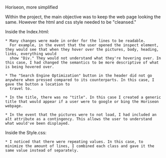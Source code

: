 Horiseon, more simplified

Within the project, the main objective was to keep the web page looking the same. However the html and css style needed to be "cleansed."

Inside the Index.html:

    * Many changes were made in order for the lines to be readable.
      For example, in the event that the user opened the inspect element, they would see that when they hover over the pictures, body, heading, links, everything would
      show "Div." They would not understand what they're hovering over. In this case, I had changed the semantics to be more descriptive of what is being hovered over.

    * The "Search Engine Optimization" button in the header did not go anywhere when pressed compared to its counterparts. In this case, I gave the button a location to
      travel to.

    * In the title, there was no "title". In this case I created a generic title that would appear if a user were to google or bing the Horiseon webpage.

    * In the event that the pictures were to not load, I had included an alt attribute as a contingency. This allows the user to understand what would've been displayed.

Inside the Style.css:

    * I noticed that there were repeating values. In this case, to minimize the amount of lines, I combined each class and gave it the same value instead of separately.
